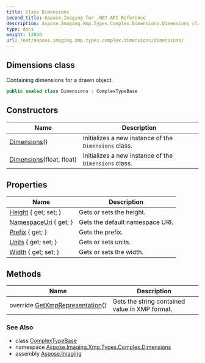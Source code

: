 ```yaml
---
title: Class Dimensions
second_title: Aspose.Imaging for .NET API Reference
description: Aspose.Imaging.Xmp.Types.Complex.Dimensions.Dimensions class. Containing dimensions for a drawn object
type: docs
weight: 12020
url: /net/aspose.imaging.xmp.types.complex.dimensions/dimensions/
---
```

## Dimensions class

Containing dimensions for a drawn object.

```csharp
public sealed class Dimensions : ComplexTypeBase
```

## Constructors

| Name | Description |
| --- | --- |
| [Dimensions](dimensions/#constructor)() | Initializes a new instance of the `Dimensions` class. |
| [Dimensions](dimensions/#constructor_1)(float, float) | Initializes a new instance of the `Dimensions` class. |

## Properties

| Name | Description |
| --- | --- |
| [Height](../../aspose.imaging.xmp.types.complex.dimensions/dimensions/height/) { get; set; } | Gets or sets the height. |
| [NamespaceUri](../../aspose.imaging.xmp.types.complex/complextypebase/namespaceuri/) { get; } | Gets the default namespace URI. |
| [Prefix](../../aspose.imaging.xmp.types.complex/complextypebase/prefix/) { get; } | Gets the prefix. |
| [Units](../../aspose.imaging.xmp.types.complex.dimensions/dimensions/units/) { get; set; } | Gets or sets units. |
| [Width](../../aspose.imaging.xmp.types.complex.dimensions/dimensions/width/) { get; set; } | Gets or sets the width. |

## Methods

| Name | Description |
| --- | --- |
| override [GetXmpRepresentation](../../aspose.imaging.xmp.types.complex.dimensions/dimensions/getxmprepresentation/)() | Gets the string contained value in XMP format. |

### See Also

* class [ComplexTypeBase](../../aspose.imaging.xmp.types.complex/complextypebase/)
* namespace [Aspose.Imaging.Xmp.Types.Complex.Dimensions](../../aspose.imaging.xmp.types.complex.dimensions/)
* assembly [Aspose.Imaging](../../)


